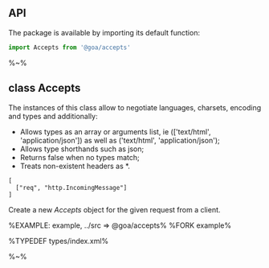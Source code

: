 ## API

The package is available by importing its default function:

```js
import Accepts from '@goa/accepts'
```

%~%

## class Accepts

The instances of this class allow to negotiate languages, charsets, encoding and types and additionally:

- Allows types as an array or arguments list, ie (['text/html', 'application/json']) as well as ('text/html', 'application/json');
- Allows type shorthands such as json;
- Returns false when no types match;
- Treats non-existent headers as *.

```### constructor
[
  ["req", "http.IncomingMessage"]
]
```

Create a new _Accepts_ object for the given request from a client.

%EXAMPLE: example, ../src => @goa/accepts%
%FORK example%

%TYPEDEF types/index.xml%

%~%